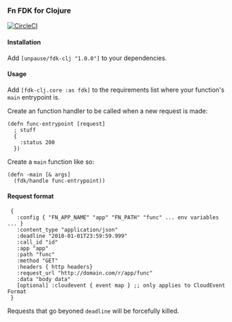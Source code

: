 ### Fn FDK for Clojure

[![CircleCI](https://circleci.com/gh/unpause-live/fdk-clj/tree/master.svg?style=svg)](https://circleci.com/gh/unpause-live/fdk-clj/tree/master)

#### Installation

Add `[unpause/fdk-clj "1.0.0"]` to your dependencies.


#### Usage

Add `[fdk-clj.core :as fdk]` to the requirements list where your function's `main` entrypoint is.

Create an function handler to be called when a new request is made:

```
(defn func-entrypoint [request]
  ; stuff
  {
    :status 200
  })
```

Create a `main` function like so:

```
(defn -main [& args]
  (fdk/handle func-entrypoint))
```

#### Request format

```
 {
   :config { "FN_APP_NAME" "app" "FN_PATH" "func" ... env variables ... }
   :content_type "application/json"
   :deadline "2018-01-01T23:59:59.999"
   :call_id "id"
   :app "app"
   :path "func"
   :method "GET"
   :headers { http headers}
   :request_url "http://domain.com/r/app/func"
   :data "body data"
   [optional] :cloudevent { event map } ;; only applies to CloudEvent Format
 }
```

Requests that go beyoned `deadline` will be forcefully killed.